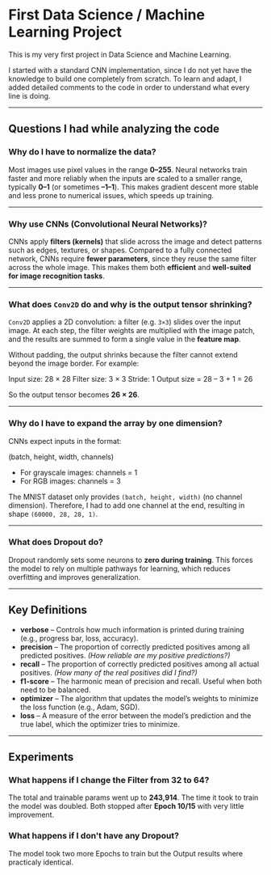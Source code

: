 # First Data Science / Machine Learning Project

This is my very first project in Data Science and Machine Learning.

I started with a standard CNN implementation, since I do not yet have the knowledge to build one completely from scratch.
To learn and adapt, I added detailed comments to the code in order to understand what every line is doing.

---

## Questions I had while analyzing the code

### Why do I have to normalize the data?
Most images use pixel values in the range **0–255**.
Neural networks train faster and more reliably when the inputs are scaled to a smaller range, typically **0–1** (or sometimes **–1–1**).
This makes gradient descent more stable and less prone to numerical issues, which speeds up training.

---

### Why use CNNs (Convolutional Neural Networks)?
CNNs apply **filters (kernels)** that slide across the image and detect patterns such as edges, textures, or shapes.
Compared to a fully connected network, CNNs require **fewer parameters**, since they reuse the same filter across the whole image.
This makes them both **efficient** and **well-suited for image recognition tasks**.

---

### What does `Conv2D` do and why is the output tensor shrinking?
`Conv2D` applies a 2D convolution: a filter (e.g. `3×3`) slides over the input image.
At each step, the filter weights are multiplied with the image patch, and the results are summed to form a single value in the **feature map**.

Without padding, the output shrinks because the filter cannot extend beyond the image border.
For example:

Input size: 28 × 28
Filter size: 3 × 3
Stride: 1
Output size = 28 – 3 + 1 = 26

So the output tensor becomes **26 × 26**.

---

### Why do I have to expand the array by one dimension?
CNNs expect inputs in the format:

(batch, height, width, channels)

- For grayscale images: channels = 1
- For RGB images: channels = 3

The MNIST dataset only provides `(batch, height, width)` (no channel dimension).
Therefore, I had to add one channel at the end, resulting in shape `(60000, 28, 28, 1)`.

---

### What does Dropout do?
Dropout randomly sets some neurons to **zero during training**.
This forces the model to rely on multiple pathways for learning, which reduces overfitting and improves generalization.

---

## Key Definitions

- **verbose** – Controls how much information is printed during training (e.g., progress bar, loss, accuracy).
- **precision** – The proportion of correctly predicted positives among all predicted positives. *(How reliable are my positive predictions?)*
- **recall** – The proportion of correctly predicted positives among all actual positives. *(How many of the real positives did I find?)*
- **f1-score** – The harmonic mean of precision and recall. Useful when both need to be balanced.
- **optimizer** – The algorithm that updates the model’s weights to minimize the loss function (e.g., Adam, SGD).
- **loss** – A measure of the error between the model’s prediction and the true label, which the optimizer tries to minimize.

---

## Experiments

### What happens if I change the Filter from 32 to 64?
The total and trainable params went up to **243,914**. The time it took to train the model was doubled. 
Both stopped after **Epoch 10/15** with very little improvement. 

### What happens if I don't have any Dropout?
The model took two more Epochs to train but the Output results where practicaly identical.